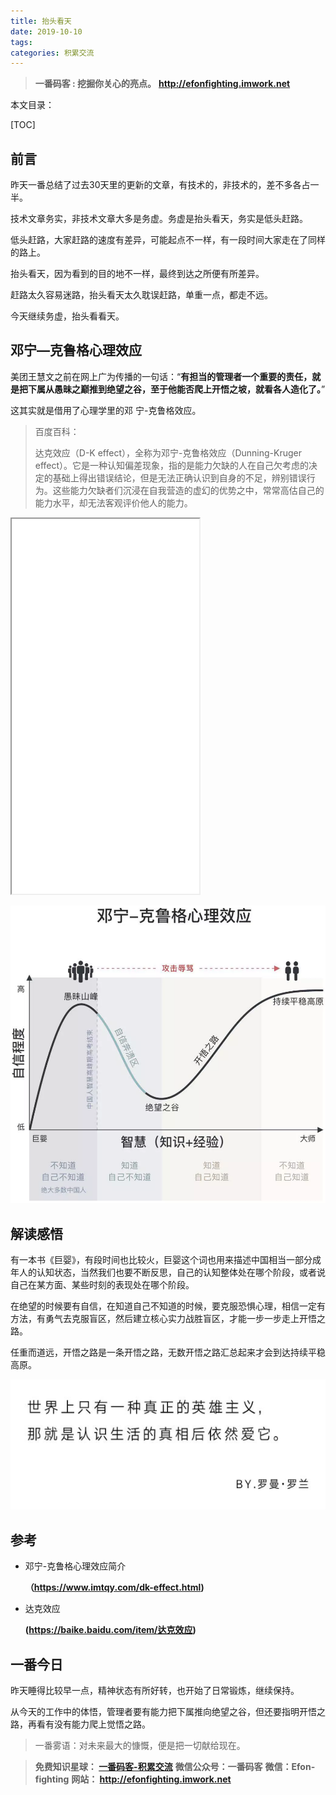 ```yaml
---
title: 抬头看天
date: 2019-10-10
tags: 
categories: 积累交流
---
```


> **一番码客 : 挖掘你关心的亮点。**
> **http://efonfighting.imwork.net**

本文目录：

[TOC]

## 前言

昨天一番总结了过去30天里的更新的文章，有技术的，非技术的，差不多各占一半。

技术文章务实，非技术文章大多是务虚。务虚是抬头看天，务实是低头赶路。

低头赶路，大家赶路的速度有差异，可能起点不一样，有一段时间大家走在了同样的路上。

抬头看天，因为看到的目的地不一样，最终到达之所便有所差异。

赶路太久容易迷路，抬头看天太久耽误赶路，单重一点，都走不远。

今天继续务虚，抬头看看天。

<!--more-->

## 邓宁—克鲁格心理效应

美团王慧文之前在网上广为传播的一句话：“**有担当的管理者一个重要的责任，就是把下属从愚昧之巅推到绝望之谷，至于他能否爬上开悟之坡，就看各人造化了。**”

这其实就是借用了心理学里的邓 宁-克鲁格效应。

> 百度百科：
>
> 达克效应（D-K effect），全称为邓宁-克鲁格效应（Dunning-Kruger effect）。它是一种认知偏差现象，指的是能力欠缺的人在自己欠考虑的决定的基础上得出错误结论，但是无法正确认识到自身的不足，辨别错误行为。这些能力欠缺者们沉浸在自我营造的虚幻的优势之中，常常高估自己的能力水平，却无法客观评价他人的能力。 

<iframe src= "2019-10-10-抬头看天/达克效应_百度百科.mp4" height=600></iframe>



![1570718924657](2019-10-10-抬头看天/taitou01.png)

## 解读感悟

有一本书《巨婴》，有段时间也比较火，巨婴这个词也用来描述中国相当一部分成年人的认知状态，当然我们也要不断反思，自己的认知整体处在哪个阶段，或者说自己在某方面、某些时刻的表现处在哪个阶段。

在绝望的时候要有自信，在知道自己不知道的时候，要克服恐惧心理，相信一定有方法，有勇气去克服盲区，然后建立核心实力战胜盲区，才能一步一步走上开悟之路。

任重而道远，开悟之路是一条开悟之路，无数开悟之路汇总起来才会到达持续平稳高原。

![1570718924657](2019-10-10-抬头看天/真正英雄.png)

## 参考

* 邓宁-克鲁格心理效应简介

  **（https://www.imtqy.com/dk-effect.html)**

* 达克效应

  **(https://baike.baidu.com/item/达克效应)**

## 一番今日

昨天睡得比较早一点，精神状态有所好转，也开始了日常锻炼，继续保持。

从今天的工作中的体悟，管理者要有能力把下属推向绝望之谷，但还要指明开悟之路，再看有没有能力爬上觉悟之路。



> 一番雾语：对未来最大的慷慨，便是把一切献给现在。



> **免费知识星球： [一番码客-积累交流]([wwww](https://t.zsxq.com/NRVBURr))**
> **微信公众号：一番码客**
> **微信：Efon-fighting**
> **网站： http://efonfighting.imwork.net**